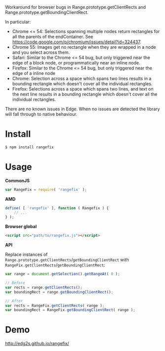 Workaround for browser bugs in Range.prototype.getClientRects and Range.prototype.getBoundingClientRect.

In particular:

* Chrome <= 54: Selections spanning multiple nodes return rectangles for all the parents of the endContainer. See https://code.google.com/p/chromium/issues/detail?id=324437.
* Chrome 55: Images get no rectangle when they are wrapped in a node and you select across them.
* Safari: Similar to the Chrome <= 54 bug, but only triggered near the edge of a block node, or programmatically near an inline node.
* Firefox: Similar to the Chrome <= 54 bug, but only triggered near the edge of a inline node
* Chrome: Selection across a space which spans two lines results in a bounding rectangle which doesn't cover all the individual rectangles.
* Firefox: Selections across a space which spans two lines, and text on the next line results in a bounding rectangle which doesn't cover all the individual rectangles.

There are no known issues in Edge. When no issues are detected the library will fall through to native behaviour.

Install
=======

```bash
$ npm install rangefix
```

Usage
=====

**CommonJS**

```javascript
var RangeFix = require( 'rangefix' );
```

**AMD**

```javascript
define( [ 'rangefix' ], function ( Rangefix ) {
	// ...
} );
```

**Browser global**

```html
<script src="path/to/rangefix.js"></script>
```

**API**

Replace instances of `Range.prototype.getClientRects`/`getBoundingClientRect` with `RangeFix.getClientRects`/`getBoundingClientRect`:

```javascript
var range = document.getSelection().getRangeAt( 0 );

// Before
var rects = range.getClientRects();
var boundingRect = range.getBoundingClientRect();

// After
var rects = RangeFix.getClientRects( range );
var boundingRect = RangeFix.getBoundingClientRect( range );
```

Demo
====
http://edg2s.github.io/rangefix/
